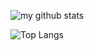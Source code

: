 ![my github stats](https://github-readme-stats.vercel.app/api?username=scorpion9979&count_private=true&show_icons=true&theme=graywhite)

![Top Langs](https://github-readme-stats.vercel.app/api/top-langs/?username=scorpion9979&layout=compact&theme=graywhite&card_width=445)
<!--
**scorpion9979/scorpion9979** is a ✨ _special_ ✨ repository because its `README.md` (this file) appears on your GitHub profile.

Here are some ideas to get you started:

- 🔭 I’m currently working on ...
- 🌱 I’m currently learning ...
- 👯 I’m looking to collaborate on ...
- 🤔 I’m looking for help with ...
- 💬 Ask me about ...
- 📫 How to reach me: ...
- 😄 Pronouns: ...
- ⚡ Fun fact: ...
-->
